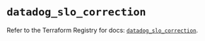 # `datadog_slo_correction`

Refer to the Terraform Registry for docs: [`datadog_slo_correction`](https://registry.terraform.io/providers/datadog/datadog/3.72.0/docs/resources/slo_correction).
